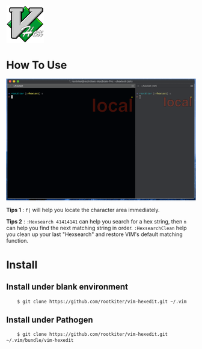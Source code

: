 ![](./imgs/vHex-logo.png)

# How To Use

![](./imgs/how_to_use_vim_hexedit.gif)

**Tips 1** : `f|` will help you locate the character area immediately.  

**Tips 2** : `:Hexsearch 41414141` can help you search for a hex string, then `n` can help you find the next matching string in order.
             `:HexsearchClean` help you clean up your last "Hexsearch" and restore VIM's default matching function.

# Install

## Install under blank environment

```
    $ git clone https://github.com/rootkiter/vim-hexedit.git ~/.vim
```

## Install under Pathogen

```
    $ git clone https://github.com/rootkiter/vim-hexedit.git ~/.vim/bundle/vim-hexedit
```

